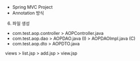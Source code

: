 - Spring MVC Project
- Annotation 방식

6. 파일 생성
- com.test.aop.controller > AOPController.java
- com.test.aop.dao > AOPDAO.java (I)
				> AOPDAOImpl.java (C)
- com.test.aop.dto > AOPDTO.java

views > list.jsp
	> add.jsp
	> view.jsp
	


